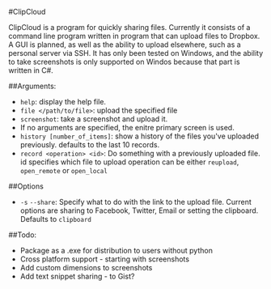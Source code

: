 #ClipCloud

ClipCloud is a program for quickly sharing files. Currently it consists of a command line program written in program that can upload files to Dropbox.
A GUI is planned, as well as the ability to upload elsewhere, such as a personal server via SSH.
It has only been tested on Windows, and the ability to take screenshots is only supported on Windos because that part is written in C#.

##Arguments:
- `help`: display the help file.
- `file </path/to/file>`: upload the specified file
- `screenshot`: take a screenshot and upload it.
- If no arguments are specified, the enitre primary screen is used.
- `history [number_of_items]`: show a history of the files you've uploaded previously. defaults to the last 10 records.
- `record <operation> <id>`: Do something with a previously uploaded file.
    id specifies which file to upload
    operation can be either `reupload`, `open_remote` or `open_local`

##Options
- `-s` `--share`: Specify what to do with the link to the upload file. Current options are sharing to Facebook, Twitter, Email or setting the clipboard. Defaults to `clipboard`

##Todo:
- Package as a .exe for distribution to users without python
- Cross platform support - starting with screenshots
- Add custom dimensions to screenshots
- Add text snippet sharing - to Gist?
